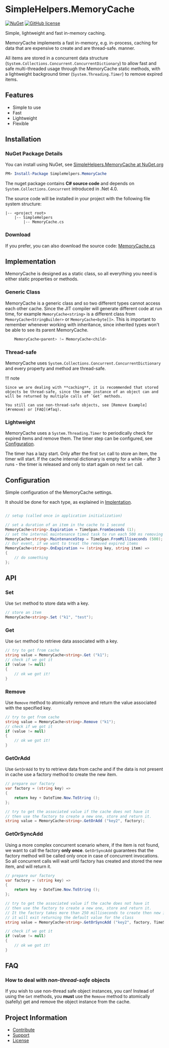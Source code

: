 SimpleHelpers.MemoryCache
===========

[![NuGet](https://img.shields.io/nuget/v/SimpleHelpers.MemoryCache.svg?maxAge=1200&style=flat-square)](https://www.nuget.org/packages/SimpleHelpers.MemoryCache/)
[![GitHub license](https://img.shields.io/badge/license-MIT-brightgreen.svg?maxAge=3600&style=flat-square)](https://raw.githubusercontent.com/khalidsalomao/SimpleHelpers.Net/master/SimpleHelpers/LICENSE.txt)

Simple, lightweight and fast in-memory caching.

MemoryCache implements a fast in-memory, e.g. in-process, caching for data that are expensive to create and are thread-safe.  manner.

All items are stored in a concurrent data structure (`System.Collections.Concurrent.ConcurrentDictionary`) to allow fast and safe multi-threaded usage through the MemoryCache static methods, with a lightweight background timer (`System.Threading.Timer`) to remove expired items.


Features
--------

* Simple to use
* Fast
* Lightweight
* Flexible


Installation
------------

### NuGet Package Details

You can install using NuGet, see [SimpleHelpers.MemoryCache at NuGet.org](https://www.nuget.org/packages/SimpleHelpers.MemoryCache/)

```powershell
PM> Install-Package SimpleHelpers.MemoryCache
```

The nuget package contains **C# source code** and depends on `System.Collections.Concurrent` introduced in .Net 4.0.

The source code will be installed in your project with the following file system structure:

```
|-- <project root>
    |-- SimpleHelpers
        |-- MemoryCache.cs
```

### Download

If you prefer, you can also download the source code: [MemoryCache.cs](https://github.com/khalidsalomao/SimpleHelpers.Net/blob/master/SimpleHelpers/MemoryCache.cs)


## Implementation

MemoryCache is designed as a static class, so all everything you need is either static properties or methods.

### Generic Class

MemoryCache is a generic class and so two different types cannot access each other cache.
Since the JIT compiler will generate different code at run time, for example `MemoryCache<string>` is a different class from `MemoryCache<StringBuilder>` or `MemoryCache<byte[]>`.
This is important to remember whenever working with inheritance, since inherited types won't be able to see its parent MemoryCache.

```csharp
    MemoryCache<parent> != MemoryCache<child>
```

### Thread-safe

MemoryCache uses `System.Collections.Concurrent.ConcurrentDictionary` and every property and method are thread-safe.


!!! note

    Since we are dealing with **caching**, it is recommended that stored objects be thread-safe, since the same instance of an object can and will be returned by multiple calls of `Get` methods.

    You still can use non-thread-safe objects, see [Remove Example](#remove) or [FAQ](#faq).


### Lightweight

MemoryCache uses a `System.Threading.Timer` to periodically check for expired items and remove them.
The timer step can be configured, see [Configuration](#configuration).

The timer has a lazy start. Only after the first `Set` call to store an item, the timer will start.
If the cache internal dictionary is empty for a while - after 3 runs - the timer is released and only to start again on next `Set` call.


Configuration
-------------

Simple configuration of the MemoryCache settings.

It should be done for each type, as explained in [Implentation](#generic_class).

```csharp

// setup (called once in application initialization)

// set a duration of an item in the cache to 1 second
MemoryCache<string>.Expiration = TimeSpan.FromSeconds (1);
// set the internal maintenance timed task to run each 500 ms removing expired items
MemoryCache<string>.MaintenanceStep = TimeSpan.FromMilliseconds (500);
// Our event, if we want to treat the removed expired items
MemoryCache<string>.OnExpiration += (string key, string item) =>
{
    // do something
};

```


API
---

### Set

Use `Set` method to store data with a key.

```csharp
// store an item
MemoryCache<string>.Set ("k1", "test");
```

### Get

Use `Get` method to retrieve data associated with a key.

```csharp
// try to get from cache
string value = MemoryCache<string>.Get ("k1");
// check if we got it
if (value != null)
{
    // ok we got it!
}
```

### Remove

Use `Remove` method to atomically remove and return the value associated with the specified key.

```csharp
// try to get from cache
string value = MemoryCache<string>.Remove ("k1");
// check if we got it
if (value != null)
{
    // ok we got it!
}
```

### GetOrAdd

Use `GetOrAdd` to try to retrieve data from cache and if the data is not present in cache use a factory method to create the new item.

```csharp
// prepare our factory
var factory = (string key) =>
{
    return key + DateTime.Now.ToString ();
};

// try to get the associated value if the cache does not have it
// then use the factory to create a new one, store and return it.
string value = MemoryCache<string>.GetOrAdd ("key2", factory);
```

### GetOrSyncAdd

Using a more complex concurrent scenario where, if the item is not found, we want to call the factory **only once**.
`GetOrSyncAdd` guarantees that the factory method will be called only once in case of concurrent invocations.
So all concurrent calls will wait until factory has created and stored the new item, and will return it.

```csharp
// prepare our factory
var factory = (string key) =>
{
    return key + DateTime.Now.ToString ();
};

// try to get the associated value if the cache does not have it
// then use the factory to create a new one, store and return it.
// It the factory takes more than 250 milliseconds to create then new instance,
// it will exit returning the default value for the class
string value = MemoryCache<string>.GetOrSyncAdd ("key2", factory, TimeSpan.FromMilliseconds (250));

// check if we got it
if (value != null)
{
    // ok we got it!
}
```

FAQ
---

### How to deal with *non-thread-safe* objects
If you wish to use non-thread safe object instances, you can! Instead of using the `Get` methods, you **must** use the `Remove` method to atomically (safelly) get and remove the object instance from the cache.

Project Information
-------------------

* [Contribute](../#contribute)
* [Support](../#support)
* [License](../#license)
